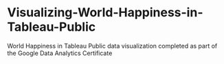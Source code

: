 # Visualizing-World-Happiness-in-Tableau-Public
World Happiness in Tableau Public data visualization completed as part of the Google Data Analytics Certificate 
